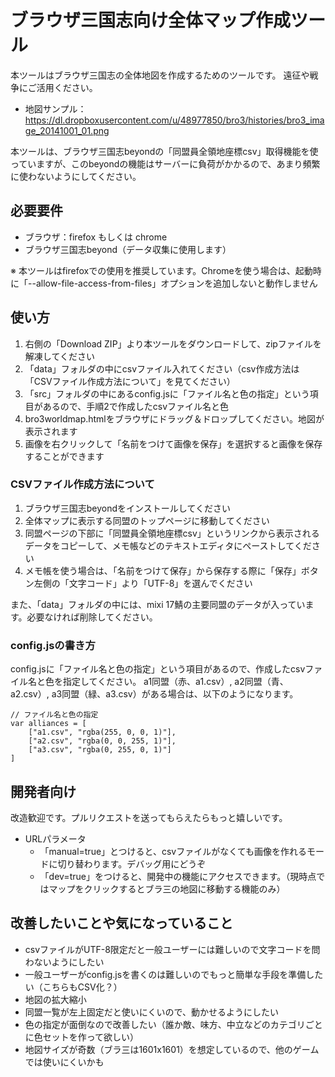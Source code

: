 # ブラウザ三国志向け全体マップ作成ツール

本ツールはブラウザ三国志の全体地図を作成するためのツールです。
遠征や戦争にご活用ください。

* 地図サンプル：https://dl.dropboxusercontent.com/u/48977850/bro3/histories/bro3_image_20141001_01.png

本ツールは、ブラウザ三国志beyondの「同盟員全領地座標csv」取得機能を使っていますが、このbeyondの機能はサーバーに負荷がかかるので、あまり頻繁に使わないようにしてください。

## 必要要件

* ブラウザ：firefox もしくは chrome
* ブラウザ三国志beyond（データ収集に使用します）

※ 本ツールはfirefoxでの使用を推奨しています。Chromeを使う場合は、起動時に「--allow-file-access-from-files」オプションを追加しないと動作しません

## 使い方

1. 右側の「Download ZIP」より本ツールをダウンロードして、zipファイルを解凍してください
2. 「data」フォルダの中にcsvファイル入れてください（csv作成方法は「CSVファイル作成方法について」を見てください）
3. 「src」フォルダの中にあるconfig.jsに「ファイル名と色の指定」という項目があるので、手順2で作成したcsvファイル名と色
4. bro3worldmap.htmlをブラウザにドラッグ＆ドロップしてください。地図が表示されます
5. 画像を右クリックして「名前をつけて画像を保存」を選択すると画像を保存することができます

### CSVファイル作成方法について

1. ブラウザ三国志beyondをインストールしてください
2. 全体マップに表示する同盟のトップページに移動してください
3. 同盟ページの下部に「同盟員全領地座標csv」というリンクから表示されるデータをコピーして、メモ帳などのテキストエディタにペーストしてください
4. メモ帳を使う場合は、「名前をつけて保存」から保存する際に「保存」ボタン左側の「文字コード」より「UTF-8」を選んでください

また、「data」フォルダの中には、mixi 17鯖の主要同盟のデータが入っています。必要なければ削除してください。

### config.jsの書き方

config.jsに「ファイル名と色の指定」という項目があるので、作成したcsvファイル名と色を指定してください。
a1同盟（赤、a1.csv）, a2同盟（青、a2.csv）, a3同盟（緑、a3.csv）がある場合は、以下のようになります。

    // ファイル名と色の指定
    var alliances = [
        ["a1.csv", "rgba(255, 0, 0, 1)"], 
        ["a2.csv", "rgba(0, 0, 255, 1)"], 
        ["a3.csv", "rgba(0, 255, 0, 1)"]
    ]

## 開発者向け

改造歓迎です。プルリクエストを送ってもらえたらもっと嬉しいです。

* URLパラメータ
  * 「manual=true」とつけると、csvファイルがなくても画像を作れるモードに切り替わります。デバッグ用にどうぞ
  * 「dev=true」をつけると、開発中の機能にアクセスできます。（現時点ではマップをクリックするとブラ三の地図に移動する機能のみ）

## 改善したいことや気になっていること

* csvファイルがUTF-8限定だと一般ユーザーには難しいので文字コードを問わないようにしたい
* 一般ユーザーがconfig.jsを書くのは難しいのでもっと簡単な手段を準備したい（こちらもCSV化？）
* 地図の拡大縮小
* 同盟一覧が左上固定だと使いにくいので、動かせるようにしたい
* 色の指定が面倒なので改善したい（誰か敵、味方、中立などのカテゴリごとに色セットを作って欲しい）
* 地図サイズが奇数（ブラ三は1601x1601）を想定しているので、他のゲームでは使いにくいかも
